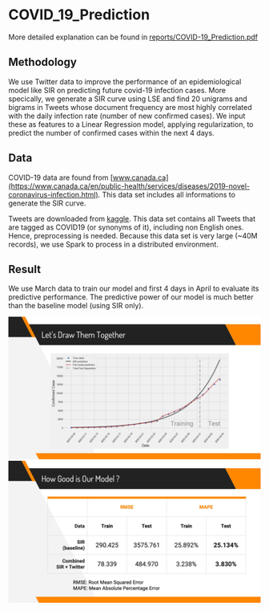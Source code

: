 # COVID_19_Prediction

More detailed explanation can be found in [reports/COVID-19_Prediction.pdf](./reports/COVID-19_Prediction.pdf)

## Methodology

We use Twitter data to improve the performance of an epidemiological model like SIR on predicting future covid-19 infection cases. More specically, we generate a SIR curve using LSE and find 20 unigrams and bigrams in Tweets whose document frequency are most highly correlated with the daily infection rate (number of new confirmed cases). We input these as features to a Linear Regression model, applying regularization, to predict the number of confirmed cases within the next 4 days.

## Data

COVID-19 data are found from [www.canada.ca](https://www.canada.ca/en/public-health/services/diseases/2019-novel-coronavirus-infection.html). This data set includes all informations to generate the SIR curve.

Tweets are downloaded from [kaggle](https://www.kaggle.com/smid80/coronavirus-covid19-tweets). This data set contains all Tweets that are tagged as COVID19 (or synonyms of it), including non English ones. Hence, preprocessing is needed. Because this data set is very large (~40M records), we use Spark to process in a distributed environment.

## Result

We use March data to train our model and first 4 days in April to evaluate its predictive performance. The predictive power of our model is much better than the baseline model (using SIR only).

![image1](./reports/img/image1.jpg)
![image2](./reports/img/image2.jpg)



